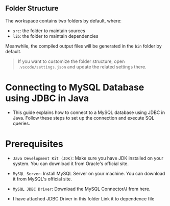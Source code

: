 ## Folder Structure

The workspace contains two folders by default, where:

- `src`: the folder to maintain sources
- `lib`: the folder to maintain dependencies

Meanwhile, the compiled output files will be generated in the `bin` folder by default.

> If you want to customize the folder structure, open `.vscode/settings.json` and update the related settings there.



# Connecting to MySQL Database using JDBC in Java

- This guide explains how to connect to a MySQL database using JDBC in Java. Follow these steps to set up the connection and execute SQL queries.

# Prerequisites

- `Java Development Kit (JDK)`: Make sure you have JDK installed on your system. You can download it from Oracle's official site.
 
- `MySQL Server`: Install MySQL Server on your machine. You can download it from MySQL's official site.

- `MySQL JDBC Driver`: Download the MySQL Connector/J from here.
-  I have attached JDBC Driver in this folder Link it to dependence file 





